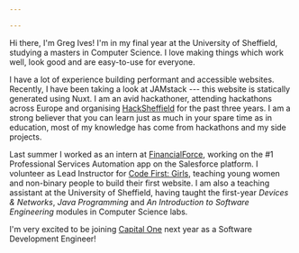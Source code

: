 ```yaml
---

---
```

Hi there, I'm Greg Ives! I'm in my final year at the University of Sheffield, studying a masters in Computer Science. I love making things which work well, look good and are easy-to-use for everyone.

I have a lot of experience building performant and accessible websites. Recently, I have been taking a look at JAMstack --- this website is statically generated using Nuxt. I am an avid hackathoner, attending hackathons across Europe and organising [HackSheffield](https://hacksheffield.co) for the past three years. I am a strong believer that you can learn just as much in your spare time as in education, most of my knowledge has come from hackathons and my side projects.

Last summer I worked as an intern at [FinancialForce](https://financialforce.com), working on the #1 Professional Services Automation app on the Salesforce platform. I volunteer as Lead Instructor for [Code First: Girls](https://codefirstgirls.org.uk), teaching young women and non-binary people to build their first website. I am also a teaching assistant at the University of Sheffield, having taught the first-year _Devices & Networks_, _Java Programming_ and _An Introduction to Software Engineering_ modules in Computer Science labs.

I'm very excited to be joining [Capital One](https://capitalone.co.uk/) next year as a Software Development Engineer!
